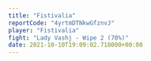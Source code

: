 ```yaml
---
title: "Fistivalia"
reportCode: "4yrtmDTNkwGfznvJ"
player: "Fistivalia"
fight: "Lady Vashj - Wipe 2 (70%)"
date: 2021-10-10T19:09:02.718000+00:00
---
```

